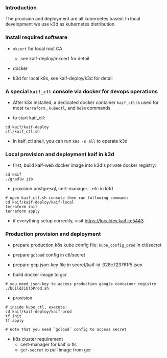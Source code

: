 ### Introduction

The provision and deployment are all kubernetes based. In local development we use k3d as kubernetes
distribution.

### Install required software

* `mkcert` for local root CA
    * see kaif-deploy/mkcert for detail

* docker

* k3d for local k8s, see kaif-deploy/k3d for detail

### A special `kaif_ctl` console via docker for devops operations

* After k3d installed, a dedicated docker container `kaif_ctl` is used for most `terraform`
  , `kubectl`, and `helm` commands

* to start kaif_ctl:

```
cd kaif/kaif-deploy
ctl/kaif_ctl.sh
```

* in kaif_ctl shell, you can run `k9s -n all` to operate k3d

### Local provision and deployment kaif in k3d

* first, build kaif-web docker image into k3d's private docker registry:

```
cd kaif
./gradlw jib
```

* provision postgresql, cert-manager... etc in k3d

```
# open kaif_ctl.sh console then run following command:
cd kaif/kaif-deploy/kaif-local
terraform init
terraform apply
```

* if everything setup correctly, visit https://localdev.kaif.io:5443

### Production provision and deployment

* prepare production k8s kube config file: `kube_config_prod` in ctl/secret
* prepare `gcloud` config in ctl/secret
* prepare gcp json-key file in secret/kaif-id-328c723761f5.json

* build docker image to gcr

```
# you need json-key to access production google container registry
./buildJibToProd.sh
```

* provision

```
# inside kube_ctl, execute:
cd kaif/kaif-deploy/kaif-prod
tf init
tf apply

# note that you need `gcloud` config to access secret
```

* k8s cluster requirement
    - cert-manager for kaif.io tls
    - `gcr-secret` to pull image from gcr